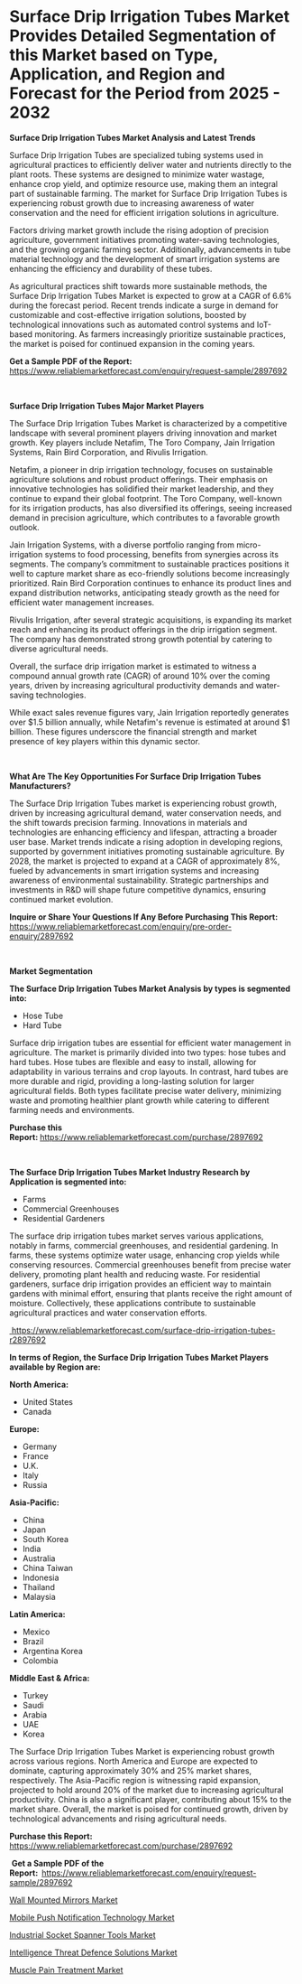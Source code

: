 <p><h1>Surface Drip Irrigation Tubes Market Provides Detailed Segmentation of this Market based on Type, Application, and Region and Forecast for the Period from 2025 - 2032</h1></p><p><strong>Surface Drip Irrigation Tubes Market Analysis and Latest Trends</strong></p>
<p><p>Surface Drip Irrigation Tubes are specialized tubing systems used in agricultural practices to efficiently deliver water and nutrients directly to the plant roots. These systems are designed to minimize water wastage, enhance crop yield, and optimize resource use, making them an integral part of sustainable farming. The market for Surface Drip Irrigation Tubes is experiencing robust growth due to increasing awareness of water conservation and the need for efficient irrigation solutions in agriculture.</p><p>Factors driving market growth include the rising adoption of precision agriculture, government initiatives promoting water-saving technologies, and the growing organic farming sector. Additionally, advancements in tube material technology and the development of smart irrigation systems are enhancing the efficiency and durability of these tubes.</p><p>As agricultural practices shift towards more sustainable methods, the Surface Drip Irrigation Tubes Market is expected to grow at a CAGR of 6.6% during the forecast period. Recent trends indicate a surge in demand for customizable and cost-effective irrigation solutions, boosted by technological innovations such as automated control systems and IoT-based monitoring. As farmers increasingly prioritize sustainable practices, the market is poised for continued expansion in the coming years.</p></p>
<p><strong>Get a Sample PDF of the Report:&nbsp;</strong> <a href="https://www.reliablemarketforecast.com/enquiry/request-sample/2897692?utm_campaign=950&utm_medium=2&utm_source=Github&utm_content=ia&utm_term=15032025&utm_id=surface-drip-irrigation-tubes">https://www.reliablemarketforecast.com/enquiry/request-sample/2897692</a></p>
<p>&nbsp;</p>
<p><strong>Surface Drip Irrigation Tubes Major Market Players</strong></p>
<p><p>The Surface Drip Irrigation Tubes Market is characterized by a competitive landscape with several prominent players driving innovation and market growth. Key players include Netafim, The Toro Company, Jain Irrigation Systems, Rain Bird Corporation, and Rivulis Irrigation.</p><p>Netafim, a pioneer in drip irrigation technology, focuses on sustainable agriculture solutions and robust product offerings. Their emphasis on innovative technologies has solidified their market leadership, and they continue to expand their global footprint. The Toro Company, well-known for its irrigation products, has also diversified its offerings, seeing increased demand in precision agriculture, which contributes to a favorable growth outlook.</p><p>Jain Irrigation Systems, with a diverse portfolio ranging from micro-irrigation systems to food processing, benefits from synergies across its segments. The company’s commitment to sustainable practices positions it well to capture market share as eco-friendly solutions become increasingly prioritized. Rain Bird Corporation continues to enhance its product lines and expand distribution networks, anticipating steady growth as the need for efficient water management increases.</p><p>Rivulis Irrigation, after several strategic acquisitions, is expanding its market reach and enhancing its product offerings in the drip irrigation segment. The company has demonstrated strong growth potential by catering to diverse agricultural needs.</p><p>Overall, the surface drip irrigation market is estimated to witness a compound annual growth rate (CAGR) of around 10% over the coming years, driven by increasing agricultural productivity demands and water-saving technologies.</p><p>While exact sales revenue figures vary, Jain Irrigation reportedly generates over $1.5 billion annually, while Netafim's revenue is estimated at around $1 billion. These figures underscore the financial strength and market presence of key players within this dynamic sector.</p></p>
<p>&nbsp;</p>
<p><strong>What Are The Key Opportunities For Surface Drip Irrigation Tubes Manufacturers?</strong></p>
<p><p>The Surface Drip Irrigation Tubes market is experiencing robust growth, driven by increasing agricultural demand, water conservation needs, and the shift towards precision farming. Innovations in materials and technologies are enhancing efficiency and lifespan, attracting a broader user base. Market trends indicate a rising adoption in developing regions, supported by government initiatives promoting sustainable agriculture. By 2028, the market is projected to expand at a CAGR of approximately 8%, fueled by advancements in smart irrigation systems and increasing awareness of environmental sustainability. Strategic partnerships and investments in R&D will shape future competitive dynamics, ensuring continued market evolution.</p></p>
<p><strong>Inquire or Share Your Questions If Any Before Purchasing This Report:</strong> <a href="https://www.reliablemarketforecast.com/enquiry/pre-order-enquiry/2897692?utm_campaign=950&utm_medium=2&utm_source=Github&utm_content=ia&utm_term=15032025&utm_id=surface-drip-irrigation-tubes">https://www.reliablemarketforecast.com/enquiry/pre-order-enquiry/2897692</a></p>
<p>&nbsp;</p>
<p><strong>Market Segmentation</strong></p>
<p><strong>The Surface Drip Irrigation Tubes Market Analysis by types is segmented into:</strong></p>
<p><ul><li>Hose Tube</li><li>Hard Tube</li></ul></p>
<p><p>Surface drip irrigation tubes are essential for efficient water management in agriculture. The market is primarily divided into two types: hose tubes and hard tubes. Hose tubes are flexible and easy to install, allowing for adaptability in various terrains and crop layouts. In contrast, hard tubes are more durable and rigid, providing a long-lasting solution for larger agricultural fields. Both types facilitate precise water delivery, minimizing waste and promoting healthier plant growth while catering to different farming needs and environments.</p></p>
<p><strong>Purchase this Report:&nbsp;</strong><a href="https://www.reliablemarketforecast.com/purchase/2897692?utm_campaign=950&utm_medium=2&utm_source=Github&utm_content=ia&utm_term=15032025&utm_id=surface-drip-irrigation-tubes">https://www.reliablemarketforecast.com/purchase/2897692</a></p>
<p>&nbsp;</p>
<p><strong>The Surface Drip Irrigation Tubes Market Industry Research by Application is segmented into:</strong></p>
<p><ul><li>Farms</li><li>Commercial Greenhouses</li><li>Residential Gardeners</li></ul></p>
<p><p>The surface drip irrigation tubes market serves various applications, notably in farms, commercial greenhouses, and residential gardening. In farms, these systems optimize water usage, enhancing crop yields while conserving resources. Commercial greenhouses benefit from precise water delivery, promoting plant health and reducing waste. For residential gardeners, surface drip irrigation provides an efficient way to maintain gardens with minimal effort, ensuring that plants receive the right amount of moisture. Collectively, these applications contribute to sustainable agricultural practices and water conservation efforts.</p></p>
<p><a href="https://www.reliablemarketforecast.com/surface-drip-irrigation-tubes-r2897692?utm_campaign=950&utm_medium=2&utm_source=Github&utm_content=ia&utm_term=15032025&utm_id=surface-drip-irrigation-tubes">&nbsp;https://www.reliablemarketforecast.com/surface-drip-irrigation-tubes-r2897692</a></p>
<p><strong>In terms of Region, the Surface Drip Irrigation Tubes Market Players available by Region are:</strong></p>
<p>
    <p> <strong> North America: </strong>
        <ul>
            <li>United States</li>
            <li>Canada</li>
        </ul>
        </p> 
    <p> <strong> Europe: </strong>
        <ul>
            <li>Germany</li>
            <li>France</li>
            <li>U.K.</li>
            <li>Italy</li>
            <li>Russia</li>
        </ul>
        </p> 
    <p> <strong> Asia-Pacific: </strong>
        <ul>
            <li>China</li>
            <li>Japan</li>
            <li>South Korea</li>
            <li>India</li>
            <li>Australia</li>
            <li>China Taiwan</li>
            <li>Indonesia</li>
            <li>Thailand</li>
            <li>Malaysia</li>
        </ul>
        </p> 
    <p> <strong> Latin America: </strong>
        <ul>
            <li>Mexico</li>
            <li>Brazil</li>
            <li>Argentina Korea</li>
            <li>Colombia</li>
        </ul>
        </p> 
    <p> <strong> Middle East & Africa: </strong>
        <ul>
            <li>Turkey</li>
            <li>Saudi</li>
            <li>Arabia</li>
            <li>UAE</li>
            <li>Korea</li>
        </ul>
    </p>
    </p>
<p><p>The Surface Drip Irrigation Tubes Market is experiencing robust growth across various regions. North America and Europe are expected to dominate, capturing approximately 30% and 25% market shares, respectively. The Asia-Pacific region is witnessing rapid expansion, projected to hold around 20% of the market due to increasing agricultural productivity. China is also a significant player, contributing about 15% to the market share. Overall, the market is poised for continued growth, driven by technological advancements and rising agricultural needs.</p></p>
<p><strong>Purchase this Report: </strong><a href="https://www.reliablemarketforecast.com/purchase/2897692?utm_campaign=950&utm_medium=2&utm_source=Github&utm_content=ia&utm_term=15032025&utm_id=surface-drip-irrigation-tubes">https://www.reliablemarketforecast.com/purchase/2897692</a></p>
<p>&nbsp;<strong>Get a Sample PDF of the Report:&nbsp;&nbsp;</strong><a href="https://www.reliablemarketforecast.com/enquiry/request-sample/2897692?utm_campaign=950&utm_medium=2&utm_source=Github&utm_content=ia&utm_term=15032025&utm_id=surface-drip-irrigation-tubes">https://www.reliablemarketforecast.com/enquiry/request-sample/2897692</a></p>
<p><strong></strong></p>
<p><p><a href="https://github.com/oshodikurc/Market-Research-Report-List-1/blob/main/wall-mounted-mirrors-market.md?utm_campaign=950&utm_medium=2&utm_source=Github&utm_content=ia&utm_term=15032025&utm_id=surface-drip-irrigation-tubes">Wall Mounted Mirrors Market</a></p><p><a href="https://github.com/bramsklizas/Market-Research-Report-List-1/blob/main/mobile-push-notification-technology-market.md?utm_campaign=950&utm_medium=2&utm_source=Github&utm_content=ia&utm_term=15032025&utm_id=surface-drip-irrigation-tubes">Mobile Push Notification Technology Market</a></p><p><a href="https://github.com/efialiurca/Market-Research-Report-List-1/blob/main/industrial-socket-spanner-tools-market.md?utm_campaign=950&utm_medium=2&utm_source=Github&utm_content=ia&utm_term=15032025&utm_id=surface-drip-irrigation-tubes">Industrial Socket Spanner Tools Market</a></p><p><a href="https://github.com/noppbebawy/Market-Research-Report-List-1/blob/main/intelligence-threat-defence-solutions-market.md?utm_campaign=950&utm_medium=2&utm_source=Github&utm_content=ia&utm_term=15032025&utm_id=surface-drip-irrigation-tubes">Intelligence Threat Defence Solutions Market</a></p><p><a href="https://github.com/motanafraxer/Market-Research-Report-List-1/blob/main/muscle-pain-treatment-market.md?utm_campaign=950&utm_medium=2&utm_source=Github&utm_content=ia&utm_term=15032025&utm_id=surface-drip-irrigation-tubes">Muscle Pain Treatment Market</a></p></p>